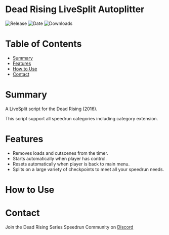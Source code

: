 # Dead Rising LiveSplit Autoplitter
![Release](https://img.shields.io/github/v/release/PNPS-Edge/DeadRising_LiveSplit_Autosplitter?label=current%20release&style=for-the-badge)
![Date](https://img.shields.io/github/release-date/PNPS-Edge/DeadRising_LiveSplit_Autosplitter?style=for-the-badge)
![Downloads](https://img.shields.io/github/downloads/PNPS-Edge/DeadRising_LiveSplit_Autosplitter/total?color=%23007EC6&style=for-the-badge)

# Table of Contents
- [Summary](https://github.com/PNPS-Edge/DeadRising_LiveSplit_Autosplitter#summary)
- [Features](https://github.com/PNPS-Edge/DeadRising_LiveSplit_Autosplitter#features)
- [How to Use](https://github.com/PNPS-Edge/DeadRising_LiveSplit_Autosplitter#how-to-use)
- [Contact](https://github.com/PNPS-Edge/DeadRising_LiveSplit_Autosplitter#contact)


# Summary
A LiveSplit script for the Dead Rising (2016).

This script support all speedrun categories including category extension.

# Features
  - Removes loads and cutscenes from the timer.
  - Starts automatically when player has control.
  - Resets automatically when player is back to main menu.
  - Splits on a large variety of checkpoints to meet all your speedrun needs. 

# How to Use


# Contact
Join the Dead Rising Series Speedrun Community on [Discord](https://discord.com/invite/5ac3ZfV)
